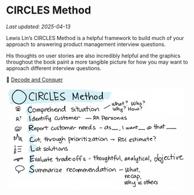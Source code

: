# CIRCLES Method

_Last updated: 2025-04-13_

Lewis Lin’s CIRCLES Method is a helpful framework to build much of your approach to answering product management interview questions.

His thoughts on user stories are also incredibly helpful and the graphics throughout the book paint a more tangible picture for how you may want to approach different interview questions.

📘 [Decode and Conquer](https://a.co/d/c5p7QaU)

![CIRCLES Method](../../images/circles_method.png)
